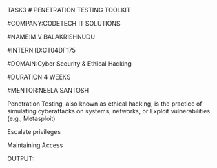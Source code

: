 TASK3 # PENETRATION TESTING TOOLKIT

#COMPANY:CODETECH IT SOLUTIONS

#NAME:M.V BALAKRISHNUDU

#INTERN ID:CT04DF175

#DOMAIN:Cyber Security & Ethical Hacking

#DURATION:4 WEEKS

#MENTOR:NEELA SANTOSH

Penetration Testing, also known as ethical hacking, is the practice of simulating cyberattacks on systems, networks, or 
Exploit vulnerabilities (e.g., Metasploit)

Escalate privileges

Maintaining Access

OUTPUT:
